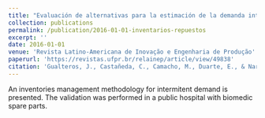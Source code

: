 ```yaml
---
title: "Evaluación de alternativas para la estimación de la demanda intermitente y el control de inventarios de repuestos de equipos biomédicos"
collection: publications
permalink: /publication/2016-01-01-inventarios-repuestos
excerpt: ''
date: 2016-01-01
venue: 'Revista Latino-Americana de Inovação e Engenharia de Produção'
paperurl: 'https://revistas.ufpr.br/relainep/article/view/49838'
citation: 'Gualteros, J., Castañeda, C., Camacho, M., Duarte, E., & Narnajo, A. (2016). Evaluación de alternativas para la estimación de la demanda intermitente y el control de inventarios de repuestos de equipos biomédicos. Revista Latino-Americana de Inovação e Engenharia de Produção, 4(6), 35-42. doi:http://dx.doi.org/10.5380/relainep.v4i6.49838'
---
```

An inventories management methodology for intermitent demand is presented. The validation was performed in a public hospital with biomedic spare parts.

